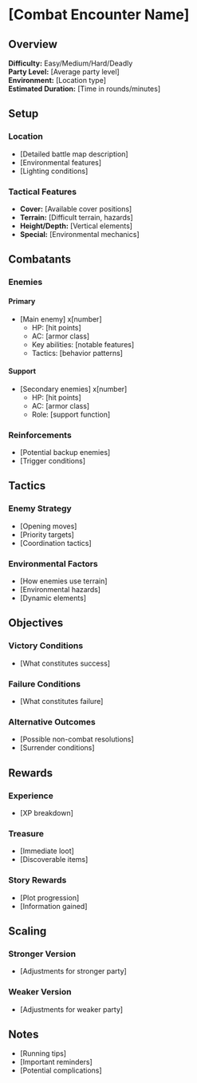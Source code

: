 # [Combat Encounter Name]

## Overview

**Difficulty:** Easy/Medium/Hard/Deadly  
**Party Level:** [Average party level]  
**Environment:** [Location type]  
**Estimated Duration:** [Time in rounds/minutes]

## Setup

### Location

- [Detailed battle map description]
- [Environmental features]
- [Lighting conditions]

### Tactical Features

- **Cover:** [Available cover positions]
- **Terrain:** [Difficult terrain, hazards]
- **Height/Depth:** [Vertical elements]
- **Special:** [Environmental mechanics]

## Combatants

### Enemies

#### Primary

- [Main enemy] x[number]
  - HP: [hit points]
  - AC: [armor class]
  - Key abilities: [notable features]
  - Tactics: [behavior patterns]

#### Support

- [Secondary enemies] x[number]
  - HP: [hit points]
  - AC: [armor class]
  - Role: [support function]

### Reinforcements

- [Potential backup enemies]
- [Trigger conditions]

## Tactics

### Enemy Strategy

- [Opening moves]
- [Priority targets]
- [Coordination tactics]

### Environmental Factors

- [How enemies use terrain]
- [Environmental hazards]
- [Dynamic elements]

## Objectives

### Victory Conditions

- [What constitutes success]

### Failure Conditions

- [What constitutes failure]

### Alternative Outcomes

- [Possible non-combat resolutions]
- [Surrender conditions]

## Rewards

### Experience

- [XP breakdown]

### Treasure

- [Immediate loot]
- [Discoverable items]

### Story Rewards

- [Plot progression]
- [Information gained]

## Scaling

### Stronger Version

- [Adjustments for stronger party]

### Weaker Version

- [Adjustments for weaker party]

## Notes

- [Running tips]
- [Important reminders]
- [Potential complications]
